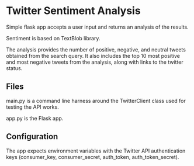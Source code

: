 # Twitter Sentiment Analysis

Simple flask app accepts a user input and returns an analysis of the results.

Sentiment is based on TextBlob library.  

The analysis provides the number of positive, negative, and neutral tweets obtained from the search query.  It also includes the top 10 most positive and most negative tweets from the analysis, along with links to the twitter status.  

## Files

main.py is a command line harness around the TwitterClient class used for testing the API works.  

app.py is the Flask app.  

## Configuration
The app expects environment variables with the Twitter API authentication keys (consumer_key, consumer_secret, auth_token, auth_token_secret).
